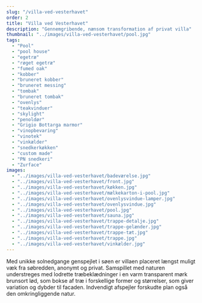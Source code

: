 ```yaml
---
slug: "/villa-ved-vesterhavet"
order: 2
title: "Villa ved Vesterhavet"
description: "Gennemgribende, nænsom transformation af privat villa"
thumbnail: "../images/villa-ved-vesterhavet/pool.jpg"
tags:
  - "Pool"
  - "pool house"
  - "egetræ"
  - "røget egetræ"
  - "fumed oak"
  - "kobber"
  - "bruneret kobber"
  - "bruneret messing"
  - "tombak"
  - "bruneret tombak"
  - "ovenlys"
  - "teakvinduer"
  - "skylight"
  - "penoldør"
  - "Grigio Bottarga marmor"
  - "vinopbevaring"
  - "vinotek"
  - "vinkælder"
  - "snedkerkøkken"
  - "custom made"
  - "PN snedkeri"
  - "Zurface"
images:
  - "../images/villa-ved-vesterhavet/badeværelse.jpg"
  - "../images/villa-ved-vesterhavet/front.jpg"
  - "../images/villa-ved-vesterhavet/køkken.jpg"
  - "../images/villa-ved-vesterhavet/mælkekarton-i-pool.jpg"
  - "../images/villa-ved-vesterhavet/ovenlysvindue-lamper.jpg"
  - "../images/villa-ved-vesterhavet/ovenlysvindue.jpg"
  - "../images/villa-ved-vesterhavet/pool.jpg"
  - "../images/villa-ved-vesterhavet/sauna.jpg"
  - "../images/villa-ved-vesterhavet/trappe-detalje.jpg"
  - "../images/villa-ved-vesterhavet/trappe-gelænder.jpg"
  - "../images/villa-ved-vesterhavet/trappe-tæt.jpg"
  - "../images/villa-ved-vesterhavet/trappe.jpg"
  - "../images/villa-ved-vesterhavet/vinkælder.jpg"
---
```


Med unikke solnedgange genspejlet i søen er villaen placeret længst muligt væk fra søbredden, anonymt og privat. Samspillet med naturen understreges med lodrette træbeklædninger i en varm transparent mørk brunsort lød, som bokse af træ i forskellige former og størrelser, som giver variation og dybder til facaden. Indvendigt afspejler forskudte plan også den omkringliggende natur.
